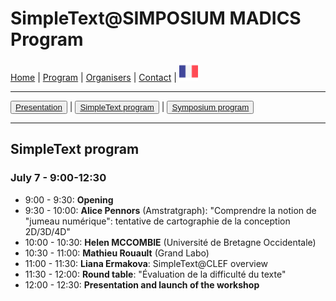 
# SimpleText@SIMPOSIUM MADICS Program

[Home](https://simpletext-madics.github.io/2021/simposium-madics/en) | [Program](https://simpletext-madics.github.io/2021/simposium-madics/en/program) | [Organisers](https://simpletext-madics.github.io/2021/simposium-madics/en/organisers) | [Contact](https://simpletext-madics.github.io/2021/simposium-madics/en/contact) | [<img src="../FR.png" width="30">](https://simpletext-madics.github.io/2021/simposium-madics/fr/programsimple)

---

<button>[Presentation](https://simpletext-madics.github.io/2021/simposium-madics/en/program)</button> | <button>[SimpleText program](https://simpletext-madics.github.io/2021/simposium-madics/en/programsimple)</button> | <button>[Symposium program](https://simpletext-madics.github.io/2021/simposium-madics/en/programsympo)</button>

---

## SimpleText program

### July 7 - 9:00-12:30

* 9:00 - 9:30: **Opening**
* 9:30 - 10:00: **Alice Pennors** (Amstratgraph): "Comprendre la notion de "jumeau numérique": tentative de cartographie de la conception 2D/3D/4D"
* 10:00 - 10:30: **Helen MCCOMBIE** (Université de Bretagne Occidentale)
* 10:30 - 11:00: **Mathieu Rouault** (Grand Labo)
* 11:00 - 11:30: **Liana Ermakova**: SimpleText@CLEF overview
* 11:30 - 12:00: **Round table**: "Évaluation de la difficulté du texte"
* 12:00 - 12:30: **Presentation and launch of the workshop**
